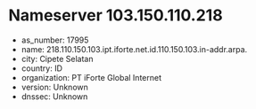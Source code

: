 # Nameserver 103.150.110.218

* as_number: 17995
* name: 218.110.150.103.ipt.iforte.net.id.110.150.103.in-addr.arpa.
* city: Cipete Selatan
* country: ID
* organization: PT iForte Global Internet
* version: Unknown
* dnssec: Unknown
